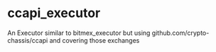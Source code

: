 # ccapi_executor
An Executor similar to bitmex_executor but using github.com/crypto-chassis/ccapi and covering those exchanges
